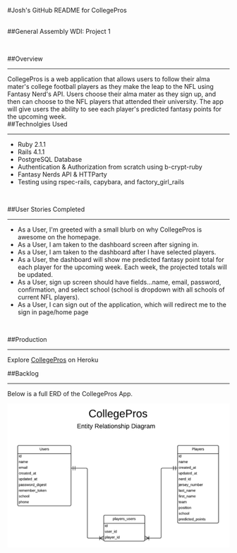 #Josh's GitHub README for CollegePros <br/><br/>

##General Assembly WDI: Project 1

</br>


##Overview
________


CollegePros is a web application that allows users to follow their alma mater's college football players as they make the leap to the NFL using Fantasy Nerd's API. Users choose their alma mater as they sign up, and then can choose to the NFL players that attended their university.  The app will give users the ability to see each player's predicted fantasy points for the upcoming week.
<br/>
##Technolgies Used
______

* Ruby 2.1.1
* Rails 4.1.1
* PostgreSQL Database
* Authentication & Authorization from scratch using b-crypt-ruby
* Fantasy Nerds API & HTTParty
* Testing using rspec-rails, capybara, and factory_girl_rails
</br>

##User Stories Completed
______
* As a User, I'm greeted with a small blurb on why CollegePros is awesome on the homepage.
* As a User, I am taken to the dashboard screen after signing in.
* As a User, I am taken to the dashboard after I have selected players.
* As a User, the dashboard will show me predicted fantasy point total for each player for the upcoming week. Each week, the projected totals will be updated.
* As a User, sign up screen should have fields...name, email, password, confirmation, and select school (school is dropdown with all schools of current NFL players).
* As a User, I can sign out of the application, which will redirect me to the sign in page/home page
</br>

##Production
__________
Explore [CollegePros](http://collegepros.heroku.com) on Heroku
</br>

##Backlog
_____________
Below is a full ERD of the CollegePros App.

![ERD](ERD.png)
